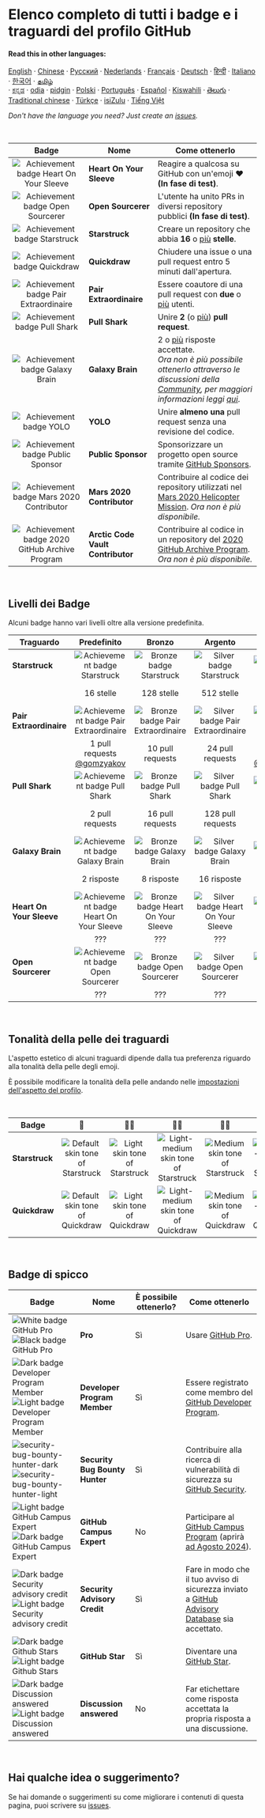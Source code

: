 # Elenco completo di tutti i badge e i traguardi del profilo GitHub

#### Read this in other languages:

[English](../../README.md)
&middot; [Chinese](../../lang/chinese/README.md)
&middot; [Русский](../../lang/russian/README.md)
&middot; [Nederlands](../../lang/dutch/README.md)
&middot; [Français](../../lang/french/README.md)
&middot; [Deutsch](../../lang/german/README.md)
&middot; [हिन्दी](../../lang/hindi/README.md)
&middot; [Italiano](../../lang/italian/README.md)
&middot; [한국어](lang/korean/README.md)
&middot; [தமிழ்](lang/tamil/README.md)  
&middot; [ಕನ್ನಡ](../../lang/kannada/README.md)
&middot; [odia](../../lang/odia/README.md)
&middot; [pidgin](../../lang/pidgin/README.md)
&middot; [Polski](../../lang/polish/README.md)
&middot; [Português](../../lang/portuguese/README.md)
&middot; [Español](../../lang/spanish/README.md)
&middot; [Kiswahili](../../lang/swahili/README.md)
&middot; [తెలుగు](../../lang/telugu/README.md)
&middot; [Traditional chinese](../../lang/traditional-chinese/README.md)
&middot; [Türkçe](../../lang/turkish/README.md)
&middot; [isiZulu](../../lang/zulu/README.md)
&middot; [Tiếng Việt](../../lang/vietnamese/README.md)

_Don't have the language you need? Just create an [issues](https://github.com/gomzyakov/achievements/issues)._

<br>

| Badge | Nome | Come ottenerlo                                                                                                                                                       |
| :---: | --- |------------------------------------------------------------------------------------------------------------------------------------------------------------------|
| ![Achievement badge Heart On Your Sleeve](https://github.githubassets.com/images/modules/profile/achievements/heart-on-your-sleeve-default.png) | **Heart On Your Sleeve** | Reagire a qualcosa su GitHub con un'emoji ❤️ **(In fase di test)**. |
| ![Achievement badge Open Sourcerer](https://github.githubassets.com/images/modules/profile/achievements/open-sourcerer-default.png) | **Open Sourcerer** | L'utente ha unito PRs in diversi repository pubblici **(In fase di test)**. |
| ![Achievement badge Starstruck](https://github.githubassets.com/images/modules/profile/achievements/starstruck-default.png) | **Starstruck** | Creare un repository che abbia **16** o [più](#livelli-dei-badge) **stelle**.                                                                                              |
| ![Achievement badge Quickdraw](https://github.githubassets.com/images/modules/profile/achievements/quickdraw-default.png) | **Quickdraw** | Chiudere una issue o una pull request entro 5 minuti dall'apertura.                                                                                                       |
| ![Achievement badge Pair Extraordinaire](https://github.githubassets.com/images/modules/profile/achievements/pair-extraordinaire-default.png) | **Pair Extraordinaire** | Essere coautore di una pull request con **due** o [più](#livelli-dei-badge) utenti.                                                                                             |
| ![Achievement badge Pull Shark](https://github.githubassets.com/images/modules/profile/achievements/pull-shark-default.png) | **Pull Shark** | Unire **2** (o [più](#livelli-dei-badge)) **pull request**.                                                                                                           |
| ![Achievement badge Galaxy Brain](https://github.githubassets.com/images/modules/profile/achievements/galaxy-brain-default.png) | **Galaxy Brain** | 2 o [più](#livelli-dei-badge) risposte accettate. <br> *Ora non è più possibile ottenerlo attraverso le discussioni della [Community](https://github.com/orgs/community/discussions/), per maggiori informazioni leggi [qui](https://github.com/orgs/community/discussions/106536)*.                                                                                                                      |
| ![Achievement badge YOLO](https://github.githubassets.com/images/modules/profile/achievements/yolo-default.png) | **YOLO** | Unire **almeno una** pull request senza una revisione del codice.                                                                                                      |
| ![Achievement badge Public Sponsor](https://github.githubassets.com/images/modules/profile/achievements/public-sponsor-default.png) | **Public Sponsor** | Sponsorizzare un progetto open source tramite [GitHub Sponsors](https://github.com/sponsors).                                                                                  |
| ![Achievement badge Mars 2020 Contributor](https://github.githubassets.com/images/modules/profile/achievements/mars-2020-contributor-default.png) | **Mars 2020 Contributor** | Contribuire al codice dei repository utilizzati nel [Mars 2020 Helicopter Mission](https://github.com/readme/featured/nasa-ingenuity-helicopter). *Ora non è più disponibile.* |
| ![Achievement badge 2020 GitHub Archive Program](https://github.githubassets.com/images/modules/profile/achievements/arctic-code-vault-contributor-default.png) | **Arctic Code Vault Contributor** | Contribuire al codice in un repository del [2020 GitHub Archive Program](https://archiveprogram.github.com/). <br> *Ora non è più disponibile.*                                 |

<br>

## Livelli dei Badge

Alcuni badge hanno vari livelli oltre alla versione predefinita.

| Traguardo | Predefinito | Bronzo | Argento | Oro |
| --- | :---: | :---: | :---: | :---: |
| **Starstruck** | ![Achievement badge Starstruck](https://github.githubassets.com/images/modules/profile/achievements/starstruck-default.png) | ![Bronze badge Starstruck](https://github.githubassets.com/images/modules/profile/achievements/starstruck-bronze.png) | ![Silver badge Starstruck](https://github.githubassets.com/images/modules/profile/achievements/starstruck-silver.png) | ![Gold badge Starstruck](https://github.githubassets.com/images/modules/profile/achievements/starstruck-gold.png) |
| | 16 stelle | 128 stelle | 512 stelle | 4096 stelle <br>[@torvalds](https://github.com/torvalds?achievement=starstruck&tab=achievements) |
| **Pair Extraordinaire** | ![Achievement badge Pair Extraordinaire][pe-default] | ![Bronze badge Pair Extraordinaire][pe-bronze] | ![Silver badge Pair Extraordinaire][pe-silver] | ![Gold badge Pair Extraordinaire][pe-gold] |
| | 1 pull requests <br>[@gomzyakov](https://github.com/gomzyakov?achievement=pair-extraordinaire&tab=achievements) | 10 pull requests | 24 pull requests  | 48 pull requests <br>[@Rongronggg9](https://github.com/Rongronggg9?achievement=pair-extraordinaire&tab=achievements) |
| **Pull Shark** | ![Achievement badge Pull Shark][ps-default] | ![Bronze badge Pull Shark][ps-bronze] | ![Silver badge Pull Shark][ps-silver] | ![Gold badge Pull Shark][ps-gold] |
| | 2 pull requests | 16 pull requests | 128 pull requests | 1024 pull requests <br>[@ljharb](https://github.com/ljharb?achievement=pull-shark&tab=achievements) |
| **Galaxy Brain** | ![Achievement badge Galaxy Brain][gb-default] | ![Bronze badge Galaxy Brain][gb-bronze] | ![Silver badge Galaxy Brain][gb-silver] | ![Gold badge Galaxy Brain][gb-gold] |
| | 2 risposte | 8 risposte | 16 risposte | 32 risposte <br>[@ljharb](https://github.com/ljharb?achievement=galaxy-brain&tab=achievements) |
| **Heart On Your Sleeve** | ![Achievement badge Heart On Your Sleeve](https://github.githubassets.com/images/modules/profile/achievements/heart-on-your-sleeve-default.png) | ![Bronze badge Heart On Your Sleeve](https://github.githubassets.com/images/modules/profile/achievements/heart-on-your-sleeve-bronze.png) | ![Silver badge Heart On Your Sleeve](https://github.githubassets.com/images/modules/profile/achievements/heart-on-your-sleeve-silver.png) | ![Gold badge Heart On Your Sleeve](https://github.githubassets.com/images/modules/profile/achievements/heart-on-your-sleeve-gold.png) |
| | ??? | ??? | ??? | ??? |
| **Open Sourcerer** | ![Achievement badge Open Sourcerer](https://github.githubassets.com/images/modules/profile/achievements/open-sourcerer-default.png) | ![Bronze badge Open Sourcerer](https://github.githubassets.com/images/modules/profile/achievements/open-sourcerer-bronze.png) | ![Silver badge Open Sourcerer](https://github.githubassets.com/images/modules/profile/achievements/open-sourcerer-silver.png) | ![Gold badge Open Sourcerer](https://github.githubassets.com/images/modules/profile/achievements/open-sourcerer-gold.png) |
| | ??? | ??? | ??? | ??? |


[ss-bronze]: https://github.githubassets.com/images/modules/profile/achievements/starstruck-bronze.png
[ss-silver]: https://github.githubassets.com/images/modules/profile/achievements/starstruck-silver.png
[ss-gold]: https://github.githubassets.com/images/modules/profile/achievements/starstruck-gold.png

[pe-default]: https://github.githubassets.com/images/modules/profile/achievements/pair-extraordinaire-default.png
[pe-bronze]: https://github.githubassets.com/images/modules/profile/achievements/pair-extraordinaire-bronze.png
[pe-silver]: https://github.githubassets.com/images/modules/profile/achievements/pair-extraordinaire-silver.png
[pe-gold]: https://github.githubassets.com/images/modules/profile/achievements/pair-extraordinaire-gold.png

[ps-default]: https://github.githubassets.com/images/modules/profile/achievements/pull-shark-default.png
[ps-bronze]: https://github.githubassets.com/images/modules/profile/achievements/pull-shark-bronze.png
[ps-silver]: https://github.githubassets.com/images/modules/profile/achievements/pull-shark-silver.png
[ps-gold]: https://github.githubassets.com/images/modules/profile/achievements/pull-shark-gold.png

[gb-default]: https://github.githubassets.com/images/modules/profile/achievements/galaxy-brain-default.png
[gb-bronze]: https://github.githubassets.com/images/modules/profile/achievements/galaxy-brain-bronze.png
[gb-silver]: https://github.githubassets.com/images/modules/profile/achievements/galaxy-brain-silver.png
[gb-gold]: https://github.githubassets.com/images/modules/profile/achievements/galaxy-brain-gold.png

<br>

## Tonalità della pelle dei traguardi

L'aspetto estetico di alcuni traguardi dipende dalla tua preferenza riguardo alla tonalità della pelle degli emoji.

È possibile modificare la tonalità della pelle andando nelle [impostazioni dell'aspetto del profilo](https://github.com/settings/appearance).

<br>

| **Badge** | 👋 | 👋🏻 | 👋🏼 | 👋🏽 | 👋🏾 | 👋🏿 |
| --- | :---: | :---: | :---: | :---: | :---: | :---: |
| **Starstruck** | ![Default skin tone of Starstruck](https://github.githubassets.com/images/modules/profile/achievements/starstruck-default.png) | ![Light skin tone of Starstruck](https://github.githubassets.com/images/modules/profile/achievements/starstruck-default--light.png) | ![Light-medium skin tone of Starstruck](https://github.githubassets.com/images/modules/profile/achievements/starstruck-default--light-medium.png) | ![Medium skin tone of Starstruck](https://github.githubassets.com/images/modules/profile/achievements/starstruck-default--medium.png) | ![Medium-dark skin tone of Starstruck](https://github.githubassets.com/images/modules/profile/achievements/starstruck-default--medium-dark.png) | ![Dark skin tone of Starstruck](https://github.githubassets.com/images/modules/profile/achievements/starstruck-default--dark.png) |
| **Quickdraw** | ![Default skin tone of Quickdraw][q-default] | ![Light skin tone of Quickdraw][q-light] | ![Light-medium skin tone of Quickdraw][q-light-medium] | ![Medium skin tone of Quickdraw][q-medium] | ![Medium-dark skin tone of Quickdraw][q-medium-dark] | ![Dark skin tone of Quickdraw][q-dark] |

[s-light]: https://github.githubassets.com/images/modules/profile/achievements/starstruck-default--light.png
[s-light-medium]: https://github.githubassets.com/images/modules/profile/achievements/starstruck-default--light-medium.png
[s-medium]: https://github.githubassets.com/images/modules/profile/achievements/starstruck-default--medium.png
[s-medium-dark]: https://github.githubassets.com/images/modules/profile/achievements/starstruck-default--medium-dark.png
[s-dark]: https://github.githubassets.com/images/modules/profile/achievements/starstruck-default--dark.png

[q-default]: https://github.githubassets.com/images/modules/profile/achievements/quickdraw-default.png
[q-light]: https://github.githubassets.com/images/modules/profile/achievements/quickdraw-default--light.png
[q-light-medium]: https://github.githubassets.com/images/modules/profile/achievements/quickdraw-default--light-medium.png
[q-medium]: https://github.githubassets.com/images/modules/profile/achievements/quickdraw-default--medium.png
[q-medium-dark]: https://github.githubassets.com/images/modules/profile/achievements/quickdraw-default--medium-dark.png
[q-dark]: https://github.githubassets.com/images/modules/profile/achievements/quickdraw-default--dark.png

<br>

## Badge di spicco

| Badge | Nome | È possibile ottenerlo? | Come ottenerlo |
| --- | --- | --- | --- |
| ![White badge GitHub Pro](https://user-images.githubusercontent.com/65187002/173065531-57dbf8b1-7eb7-4d46-81bf-f2d18c7c9112.svg#gh-dark-mode-only)![Black badge GitHub Pro](https://user-images.githubusercontent.com/65187002/173065669-d1fdb5a7-8895-43cc-8dea-72a511a37e86.svg#gh-light-mode-only) | **Pro** | Sì | Usare [GitHub Pro](https://docs.github.com/en/get-started/learning-about-github/githubs-products#github-pro). |
| ![Dark badge Developer Program Member](https://user-images.githubusercontent.com/65187002/173079579-3c393d22-7a13-4e7d-87b8-341fb613d52b.svg#gh-dark-mode-only)![Light badge Developer Program Member](https://user-images.githubusercontent.com/65187002/173079614-33f43a97-1cc2-4228-85e3-ef43836e17c2.svg#gh-light-mode-only) | **Developer Program Member** | Sì | Essere registrato come membro del [GitHub Developer Program](https://docs.github.com/en/developers/overview/github-developer-program). |
| ![security-bug-bounty-hunter-dark](https://user-images.githubusercontent.com/65187002/173081624-93e3cf1f-50b7-45a4-82b7-1954f66368b9.svg#gh-dark-mode-only)![security-bug-bounty-hunter-light](https://user-images.githubusercontent.com/65187002/173081657-e500d72c-9247-44c2-a3d3-2deff30e1ae7.svg#gh-light-mode-only) | **Security Bug Bounty Hunter** | Sì | Contribuire alla ricerca di vulnerabilità di sicurezza su [GitHub Security](https://bounty.github.com/). |
| ![Light badge GitHub Campus Expert][gce-dark]![Dark badge GitHub Campus Expert][gce-light] | **GitHub Campus Expert** | No | Participare al [GitHub Campus Program](https://education.github.com/experts) (aprirà [ad Agosto 2024](https://education.github.com/campus_experts)). |
| ![Dark badge Security advisory credit][SAC-dark]![Light badge Security advisory credit][SAC-light] | **Security Advisory Credit** | Sì | Fare in modo che il tuo avviso di sicurezza inviato a [GitHub Advisory Database](https://github.com/advisories) sia accettato. |
| ![Dark badge Github Stars][stars-dark]![Light badge Github Stars][stars-light] | **GitHub Star** | Sì | Diventare una [GitHub Star](https://stars.github.com). |
| ![Dark badge Discussion answered](https://user-images.githubusercontent.com/65187002/173078083-15a75f15-b040-4a92-8d70-561a206d9fd9.svg#gh-dark-mode-only)![Light badge Discussion answered](https://user-images.githubusercontent.com/65187002/173078106-28bea542-4620-46ee-837d-defda3e44ca6.svg#gh-light-mode-only) | **Discussion answered** | No | Far etichettare come risposta accettata la propria risposta a una discussione. |

[gce-dark]: https://user-images.githubusercontent.com/65187002/173082819-b3625c23-bfd6-4492-b828-56ed91c45f52.svg#gh-dark-mode-only
[gce-light]: https://user-images.githubusercontent.com/65187002/173082836-08be81fe-13b7-4acf-9096-e5241d76f237.svg#gh-light-mode-only
[SAC-dark]: https://user-images.githubusercontent.com/65187002/173084051-79a0a626-1c1a-4d60-afdf-50ad001d7b21.svg#gh-dark-mode-only
[SAC-light]: https://user-images.githubusercontent.com/65187002/173084071-5f321da2-b2a9-490b-a524-1b21fa384d7e.svg#gh-light-mode-only
[stars-dark]: https://private-user-images.githubusercontent.com/187608631/384937096-7d7f73aa-7985-4898-9009-2b72e57f74de.svg?jwt=eyJhbGciOiJIUzI1NiIsInR5cCI6IkpXVCJ9.eyJpc3MiOiJnaXRodWIuY29tIiwiYXVkIjoicmF3LmdpdGh1YnVzZXJjb250ZW50LmNvbSIsImtleSI6ImtleTUiLCJleHAiOjE3MzEzMzMxNDksIm5iZiI6MTczMTMzMjg0OSwicGF0aCI6Ii8xODc2MDg2MzEvMzg0OTM3MDk2LTdkN2Y3M2FhLTc5ODUtNDg5OC05MDA5LTJiNzJlNTdmNzRkZS5zdmc_WC1BbXotQWxnb3JpdGhtPUFXUzQtSE1BQy1TSEEyNTYmWC1BbXotQ3JlZGVudGlhbD1BS0lBVkNPRFlMU0E1M1BRSzRaQSUyRjIwMjQxMTExJTJGdXMtZWFzdC0xJTJGczMlMkZhd3M0X3JlcXVlc3QmWC1BbXotRGF0ZT0yMDI0MTExMVQxMzQ3MjlaJlgtQW16LUV4cGlyZXM9MzAwJlgtQW16LVNpZ25hdHVyZT0yMGJhODRmMGIzYTk0YjRmNmYzOWEzZjUwZjVkOTMxNWNmNmNmOWNmOTIxZmVkZDBlYWM1Njk0MzhiYzI1NDk5JlgtQW16LVNpZ25lZEhlYWRlcnM9aG9zdCJ9.vtxAyuZURAyPuWlFGpXJBVHS4f0JUCsiGiR5DeFzb3M
[stars-light]: https://private-user-images.githubusercontent.com/187608631/384937247-d12a53f6-0cd1-44e4-b7c6-7f6568d7b7e1.svg?jwt=eyJhbGciOiJIUzI1NiIsInR5cCI6IkpXVCJ9.eyJpc3MiOiJnaXRodWIuY29tIiwiYXVkIjoicmF3LmdpdGh1YnVzZXJjb250ZW50LmNvbSIsImtleSI6ImtleTUiLCJleHAiOjE3MzEzMzMxNDksIm5iZiI6MTczMTMzMjg0OSwicGF0aCI6Ii8xODc2MDg2MzEvMzg0OTM3MjQ3LWQxMmE1M2Y2LTBjZDEtNDRlNC1iN2M2LTdmNjU2OGQ3YjdlMS5zdmc_WC1BbXotQWxnb3JpdGhtPUFXUzQtSE1BQy1TSEEyNTYmWC1BbXotQ3JlZGVudGlhbD1BS0lBVkNPRFlMU0E1M1BRSzRaQSUyRjIwMjQxMTExJTJGdXMtZWFzdC0xJTJGczMlMkZhd3M0X3JlcXVlc3QmWC1BbXotRGF0ZT0yMDI0MTExMVQxMzQ3MjlaJlgtQW16LUV4cGlyZXM9MzAwJlgtQW16LVNpZ25hdHVyZT01ZDgwOWZhNmI2ODY1NTllMjZjZmExNzZiNzEwYjM4NDhiNGFlYjQ4YTk5OGQ3YTE0OWJmY2RmZGQ3NjlkMTUxJlgtQW16LVNpZ25lZEhlYWRlcnM9aG9zdCJ9.VAkoABXwOgXy38BL0AAn0PQE_tzd73Byg16kFKAUnA8

<br>

## Hai qualche idea o suggerimento?

Se hai domande o suggerimenti su come migliorare i contenuti di questa pagina, puoi scrivere su [issues](https://github.com/github-profile-achievements/english/issues).
